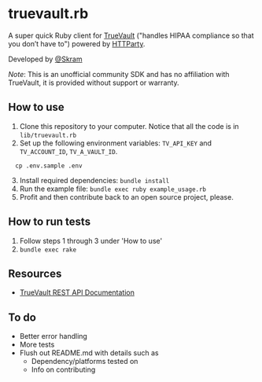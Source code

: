 truevault.rb
============

A super quick Ruby client for [TrueVault](http://truevault.com) ("handles HIPAA compliance so that you don’t have to") powered by [HTTParty](https://github.com/jnunemaker/httparty).

Developed by [@Skram](http://twitter.com/skram)

*Note*: This is an unofficial community SDK and has no affiliation with TrueVault, it is provided without support or warranty.

How to use
----------
1. Clone this repository to your computer. Notice that all the code is in `lib/truevault.rb`
2. Set up the following environment variables: `TV_API_KEY` and `TV_ACCOUNT_ID`, `TV_A_VAULT_ID`.
  ```
    cp .env.sample .env
  ```
3. Install required dependencies: `bundle install`
4. Run the example file: `bundle exec ruby example_usage.rb`
5. Profit and then contribute back to an open source project, please.

How to run tests
----------------
1. Follow steps 1 through 3 under 'How to use'
2. `bundle exec rake`

Resources
---------
* [TrueVault REST API Documentation](https://docs.truevault.com/)

To do
-----
* Better error handling
* More tests
* Flush out README.md with details such as
	* Dependency/platforms tested on
	* Info on contributing
